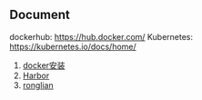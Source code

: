 ## Document

dockerhub: https://hub.docker.com/
Kubernetes: https://kubernetes.io/docs/home/

1. [docker安装](docker/docker_install.md)
2. [Harbor](docker/harbor.md)
3. [ronglian](ronglian/asset.md)